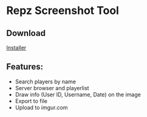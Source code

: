# Repz Screenshot Tool

## Download
[Installer](https://github.com/tccr/Repz-Screenshot/raw/master/RepzScreenshot/RepzScreenshot/publish/setup.exe)

## Features:

* Search players by name
* Server browser and playerlist
* Draw info (User ID, Username, Date) on the image
* Export to file
* Upload to imgur.com
